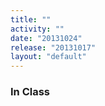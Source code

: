 ```yaml
---
title: ""
activity: ""
date: "20131024"
release: "20131017"
layout: "default"
---
```


### In Class


